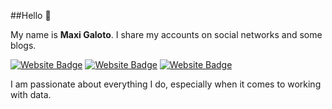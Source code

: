 ##Hello :wave:

My name is <b>Maxi Galoto</b>. I share my accounts on social networks and some blogs.

<p dir="auto"> 
<a href="https://maxi-galo.netlify.app/"><img src = 'https://img.shields.io/badge/%20%20-Blog-a666d4'alt="Website Badge" style="max-width: 75%;"></a> 
<a href="https://rpubs.com/MGaloto"><img src = 'https://img.shields.io/badge/%20%20-Rpubs-5a98e8'alt="Website Badge" style="max-width: 75%;"></a></a> 
<a href="https://www.linkedin.com/in/maximilianogaloto"><img src = 'https://img.shields.io/badge/-Linkedin-4c32e3'alt="Website Badge" style="max-width: 75%;"></a>
</p>


 

I am passionate about everything I do, especially when it comes to working with data.



<!--
**MGaloto/MGaloto** is a ✨ _special_ ✨ repository because its `README.md` (this file) appears on your GitHub profile.

Here are some ideas to get you started:

- 🔭 I’m currently working on ...
- 🌱 I’m currently learning ...
- 👯 I’m looking to collaborate on ...
- 🤔 I’m looking for help with ...
- 💬 Ask me about ...
- 📫 How to reach me: ...
- 😄 Pronouns: ...
- ⚡ Fun fact: ...
https://github.com/alexandresanlim/Badges4-README.md-Profile#-languages-
--
